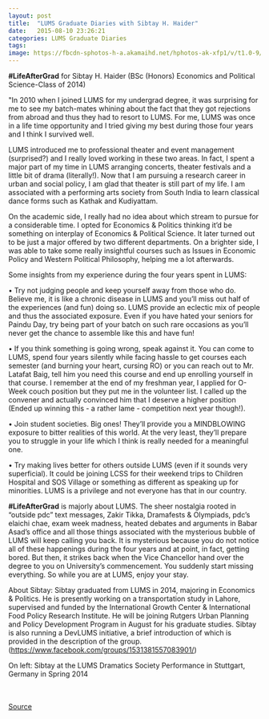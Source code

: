 ```yaml
---
layout: post
title:  "LUMS Graduate Diaries with Sibtay H. Haider"
date:   2015-08-10 23:26:21
categories: LUMS Graduate Diaries
tags:
image: https://fbcdn-sphotos-h-a.akamaihd.net/hphotos-ak-xfp1/v/t1.0-9/s130x130/11752584_1121003324595186_1450217516790872981_n.jpg?oh=668af7c4243b191f66d86cb8f4aefc3c&oe=564FBCC0&__gda__=1447933969_764c49a9afc42dd693a16cd58f4e4619
---
```


**#LifeAfterGrad** for Sibtay H. Haider (BSc (Honors) Economics and Political Science-Class of 2014)

"In 2010 when I joined LUMS for my undergrad degree, it was surprising for me to see my batch-mates whining about the fact that they got rejections from abroad and thus they had to resort to LUMS. For me, LUMS was once in a life time opportunity and I tried giving my best during those four years and I think I survived well. 

LUMS introduced me to professional theater and event management (surprised?) and I really loved working in these two areas. In fact, I spent a major part of my time in LUMS arranging concerts, theater festivals and a little bit of drama (literally!). Now that I am pursuing a research career in urban and social policy, I am glad that theater is still part of my life. I am associated with a performing arts society from South India to learn classical dance forms such as Kathak and Kudiyattam.  

On the academic side, I really had no idea about which stream to pursue for a considerable time. I opted for Economics & Politics thinking it’d be something on interplay of Economics & Political Science. It later turned out to be just a major offered by two different departments. On a brighter side, I was able to take some really insightful courses such as Issues in Economic Policy and Western Political Philosophy, helping me a lot afterwards. 

Some insights from my experience during the four years spent in LUMS: 

• Try not judging people and keep yourself away from those who do. Believe me, it is like a chronic disease in LUMS and you’ll miss out half of the experiences (and fun) doing so. LUMS provide an eclectic mix of people and thus the associated exposure. Even if you have hated your seniors for Paindu Day, try being part of your batch on such rare occasions as you’ll never get the chance to assemble like this and have fun! 

• If you think something is going wrong, speak against it. You can come to LUMS, spend four years silently while facing hassle to get courses each semester (and burning your heart, cursing RO) or you can reach out to Mr. Latafat Baig, tell him you need this course and end up enrolling yourself in that course. I remember at the end of my freshman year, I applied for O-Week couch position but they put me in the volunteer list. I called up the convener and actually convinced him that I deserve a higher position (Ended up winning this - a rather lame - competition next year though!).  

• Join student societies. Big ones! They’ll provide you a MINDBLOWING exposure to bitter realities of this world. At the very least, they’ll prepare you to struggle in your life which I think is really needed for a meaningful one.   

• Try making lives better for others outside LUMS (even if it sounds very superficial). It could be joining LCSS for their weekend trips to Children Hospital and SOS Village or something as different as speaking up for minorities. LUMS is a privilege and not everyone has that in our country. 

**#LifeAfterGrad** is majorly about LUMS. The sheer nostalgia rooted in “outside pdc” text messages, Zakir Tikka, Dramafests & Olympiads, pdc’s elaichi chae, exam week madness, heated debates and arguments in Babar Asad’s office and all those things associated with the mysterious bubble of LUMS will keep calling you back. It is mysterious because you do not notice all of these happenings during the four years and at point, in fact, getting bored. But then, it strikes back when the Vice Chancellor hand over the degree to you on University’s commencement. You suddenly start missing everything. So while you are at LUMS, enjoy your stay.  

About Sibtay:
Sibtay graduated from LUMS in 2014, majoring in Economics & Politics. He is presently working on a transportation study in Lahore, supervised and funded by the International Growth Center & International Food Policy Research Institute. He will be joining Rutgers Urban Planning and Policy Development Program in August for his graduate studies. Sibtay is also running a DevLUMS initiative, a brief introduction of which is provided in the description of the group. (https://www.facebook.com/groups/1531381557083901/) 

On left: Sibtay at the LUMS Dramatics Society Performance in Stuttgart, Germany in Spring 2014

<br><br>
[Source](https://www.facebook.com/1067719636590222/photos/a.1067734013255451.1073741826.1067719636590222/1121003324595186/?type=1)

